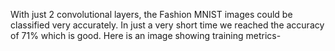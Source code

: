 With just 2 convolutional layers, the Fashion MNIST images could be classified very accurately. In just a very short time we 
reached the accuracy of 71% which is good. Here is an image showing training metrics-
